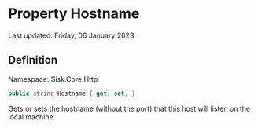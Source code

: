 # Property Hostname
Last updated: Friday, 06 January 2023

## Definition
Namespace: Sisk.Core.Http

```csharp
public string Hostname { get; set; }
```

Gets or sets the hostname (without the port) that this host will listen on the local machine.

